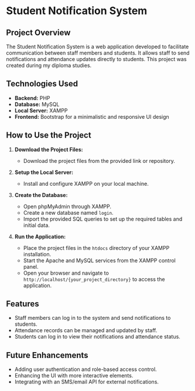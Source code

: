 # Student Notification System

## Project Overview

The Student Notification System is a web application developed to facilitate communication between staff members and students. It allows staff to send notifications and attendance updates directly to students. This project was created during my diploma studies.

## Technologies Used

- **Backend:** PHP
- **Database:** MySQL
- **Local Server:** XAMPP
- **Frontend:** Bootstrap for a minimalistic and responsive UI design

## How to Use the Project

1. **Download the Project Files:**
   - Download the project files from the provided link or repository.

2. **Setup the Local Server:**
   - Install and configure XAMPP on your local machine.

3. **Create the Database:**
   - Open phpMyAdmin through XAMPP.
   - Create a new database named `login`.
   - Import the provided SQL queries to set up the required tables and initial data.

4. **Run the Application:**
   - Place the project files in the `htdocs` directory of your XAMPP installation.
   - Start the Apache and MySQL services from the XAMPP control panel.
   - Open your browser and navigate to `http://localhost/{your_project_directory}` to access the application.

## Features

- Staff members can log in to the system and send notifications to students.
- Attendance records can be managed and updated by staff.
- Students can log in to view their notifications and attendance status.

## Future Enhancements

- Adding user authentication and role-based access control.
- Enhancing the UI with more interactive elements.
- Integrating with an SMS/email API for external notifications.
